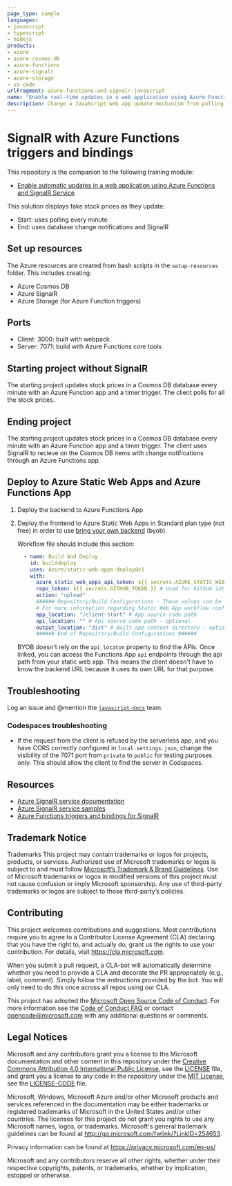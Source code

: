 ```yaml
---
page_type: sample
languages:
- javascript
- typescript
- nodejs
products:
- azure
- azure-cosmos-db
- azure-functions
- azure-signalr
- azure-storage
- vs-code
urlFragment: azure-functions-and-signalr-javascript
name: "Enable real-time updates in a web application using Azure Functions and SignalR Service"
description: Change a JavaScript web app update mechanism from polling to real-time push-based architecture with SignalR Service, Azure Cosmos DB and Azure Functions. Use Vue.js and JavaScript to use SignalR using Visual Studio Code.
---
```


# SignalR with Azure Functions triggers and bindings

This repository is the companion to the following training module:

* [Enable automatic updates in a web application using Azure Functions and SignalR Service](https://learn.microsoft.com/training/modules/automatic-update-of-a-webapp-using-azure-functions-and-signalr/)

This solution displays fake stock prices as they update: 

* Start: uses polling every minute
* End: uses database change notifications and SignalR

## Set up resources

The Azure resources are created from bash scripts in the `setup-resources` folder. This includes creating:

* Azure Cosmos DB
* Azure SignalR
* Azure Storage (for Azure Function triggers)

## Ports

* Client: 3000: built with webpack
* Server: 7071: build with Azure Functions core tools

## Starting project without SignalR

The starting project updates stock prices in a Cosmos DB database every minute with an Azure Function app and a timer trigger. The client polls for all the stock prices. 

## Ending project

The starting project updates stock prices in a Cosmos DB database every minute with an Azure Function app and a timer trigger. The client uses SignalR to recieve on the Cosmos DB items with change notifications through an Azure Functions app. 

## Deploy to Azure Static Web Apps and Azure Functions App

1. Deploy the backend to Azure Functions App
1. Deploy the frontend to Azure Static Web Apps in Standard plan type (not free) in order to use [bring your own backend](https://learn.microsoft.com/azure/static-web-apps/functions-bring-your-own) (byob).

    Workflow file should include this section:

    ```yaml
      - name: Build And Deploy
        id: builddeploy
        uses: Azure/static-web-apps-deploy@v1
        with:
          azure_static_web_apps_api_token: ${{ secrets.AZURE_STATIC_WEB_APPS_API_TOKEN_<GENERATED_HOSTNAME> }}
          repo_token: ${{ secrets.GITHUB_TOKEN }} # Used for Github integrations (i.e. PR comments)
          action: "upload"
          ###### Repository/Build Configurations - These values can be configured to match your app requirements. ######
          # For more information regarding Static Web App workflow configurations, please visit: https://aka.ms/swaworkflowconfig
          app_location: "/client-start" # App source code path
          api_location: "" # Api source code path - optional
          output_location: "dist" # Built app content directory - optional
          ###### End of Repository/Build Configurations ######
    ```

    BYOB doesn't rely on the `api_locaton` property to find the APIs. Once linked, you can access the Functions App `api` endpoints through the api path from your static web app. This means the client doesn't have to know the backend URL because it uses its own URL for that purpose. 

## Troubleshooting

Log an issue and @mention the [`javascript-docs`](https://github.com/orgs/MicrosoftDocs/teams/javascript-docs) team. 

### Codespaces troubleshooting

* If the request from the client is refused by the serverless app, and you have CORS correctly configured in `local.settings.json`, change the visibility of the 7071 port from `private` to `public` for testing purposes only. This should allow the client to find the server in Codspaces. 

## Resources

* [Azure SignalR service documentation](https://learn.microsoft.com/azure/azure-signalr/)
* [Azure SignalR service samples](https://github.com/aspnet/AzureSignalR-samples)
* [Azure Functions triggers and bindings for SignalR](https://learn.microsoft.com/azure/azure-functions/functions-bindings-signalr-service)

## Trademark Notice

Trademarks This project may contain trademarks or logos for projects, products, or services. Authorized use of Microsoft trademarks or logos is subject to and must follow [Microsoft’s Trademark & Brand Guidelines](https://www.microsoft.com/legal/intellectualproperty/trademarks/usage/general). Use of Microsoft trademarks or logos in modified versions of this project must not cause confusion or imply Microsoft sponsorship. Any use of third-party trademarks or logos are subject to those third-party’s policies.

## Contributing

This project welcomes contributions and suggestions.  Most contributions require you to agree to a
Contributor License Agreement (CLA) declaring that you have the right to, and actually do, grant us
the rights to use your contribution. For details, visit https://cla.microsoft.com.

When you submit a pull request, a CLA-bot will automatically determine whether you need to provide
a CLA and decorate the PR appropriately (e.g., label, comment). Simply follow the instructions
provided by the bot. You will only need to do this once across all repos using our CLA.

This project has adopted the [Microsoft Open Source Code of Conduct](https://opensource.microsoft.com/codeofconduct/).
For more information see the [Code of Conduct FAQ](https://opensource.microsoft.com/codeofconduct/faq/) or
contact [opencode@microsoft.com](mailto:opencode@microsoft.com) with any additional questions or comments.

## Legal Notices

Microsoft and any contributors grant you a license to the Microsoft documentation and other content
in this repository under the [Creative Commons Attribution 4.0 International Public License](https://creativecommons.org/licenses/by/4.0/legalcode),
see the [LICENSE](LICENSE) file, and grant you a license to any code in the repository under the [MIT License](https://opensource.org/licenses/MIT), see the
[LICENSE-CODE](LICENSE-CODE) file.

Microsoft, Windows, Microsoft Azure and/or other Microsoft products and services referenced in the documentation
may be either trademarks or registered trademarks of Microsoft in the United States and/or other countries.
The licenses for this project do not grant you rights to use any Microsoft names, logos, or trademarks.
Microsoft's general trademark guidelines can be found at http://go.microsoft.com/fwlink/?LinkID=254653.

Privacy information can be found at https://privacy.microsoft.com/en-us/

Microsoft and any contributors reserve all other rights, whether under their respective copyrights, patents,
or trademarks, whether by implication, estoppel or otherwise.
